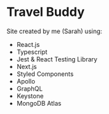 

# Travel Buddy

Site created by me (Sarah) using: 

- React.js
- Typescript
- Jest &amp; React Testing Library
- Next.js
- Styled Components
- Apollo
- GraphQL
- Keystone
- MongoDB Atlas

